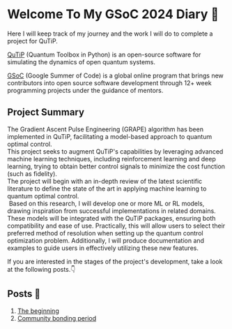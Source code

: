 # Welcome To My GSoC 2024 Diary 👋
Here I will keep track of my journey and the work I will do to complete a project for QuTiP.

[QuTiP](https://qutip.org/index.html) (Quantum Toolbox in Python) is an open-source software for simulating the dynamics of open quantum systems.

[GSoC](https://summerofcode.withgoogle.com) (Google Summer of Code) is a global online program that brings new contributors into open source software development through 12+ week programming projects under the guidance of mentors.

## Project Summary
The Gradient Ascent Pulse Engineering (GRAPE) algorithm has been implemented in QuTiP, facilitating a model-based approach to quantum optimal control.  
This project seeks to augment QuTiP's capabilities by leveraging advanced machine learning techniques, including reinforcement learning and deep learning, trying to obtain better control signals to minimize the cost function (such as fidelity).  
The project will begin with an in-depth review of the latest scientific literature to define the state of the art in applying machine learning to quantum optimal control.  
 Based on this research, I will develop one or more ML or RL models, drawing inspiration from successful implementations in related domains. These models will be integrated with the QuTiP packages, ensuring both compatibility and ease of use. Practically, this will allow users to select their preferred method of resolution when setting up the quantum control optimization problem. Additionally, I will produce documentation and examples to guide users in effectively utilizing these new features.

If you are interested in the stages of the project's development, take a look at the following posts.👇

## Posts 📝
1. [The beginning](posts/post1.md)
2. [Community bonding period](posts/post2.md)
